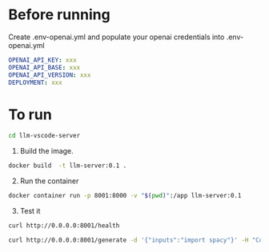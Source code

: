 # Before running
Create .env-openai.yml and populate your openai credentials into .env-openai.yml

```yaml
OPENAI_API_KEY: xxx
OPENAI_API_BASE: xxx
OPENAI_API_VERSION: xxx
DEPLOYMENT: xxx
```

# To run
```bash
cd llm-vscode-server
```
1. Build the image.
```bash
docker build  -t llm-server:0.1 .
```

2. Run the container
```bash
docker container run -p 8001:8000 -v "$(pwd)":/app llm-server:0.1
```

3. Test it
```bash
curl http://0.0.0.0:8001/health
```

```bash
curl http://0.0.0.0:8001/generate -d '{"inputs":"import spacy"}' -H "Content-Type: application/json"
```

